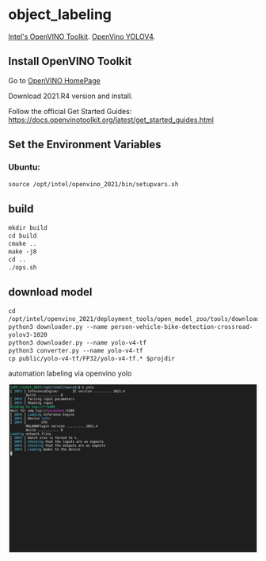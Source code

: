 # object_labeling
[Intel's OpenVINO Toolkit](https://software.intel.com/content/www/us/en/develop/tools/openvino-toolkit.html).
[OpenVino YOLOV4](https://github.com/TNTWEN/OpenVINO-YOLOV4).

## Install OpenVINO Toolkit

Go to [OpenVINO HomePage](https://software.intel.com/content/www/us/en/develop/tools/openvino-toolkit.html)

Download 2021.R4 version and install.

Follow the official Get Started Guides: https://docs.openvinotoolkit.org/latest/get_started_guides.html

## Set the Environment Variables

### Ubuntu:

```
source /opt/intel/openvino_2021/bin/setupvars.sh
```

## build
```
mkdir build
cd build
cmake ..
make -j8
cd ..
./ops.sh
```

## download model
```
cd /opt/intel/openvino_2021/deployment_tools/open_model_zoo/tools/downloader
python3 downloader.py --name person-vehicle-bike-detection-crossroad-yolov3-1020
python3 downloader.py --name yolo-v4-tf
python3 converter.py --name yolo-v4-tf
cp public/yolo-v4-tf/FP32/yolo-v4-tf.* $projdir
```

automation labeling via openvino yolo
<div align="center">
<p>
<img src="res/label.gif" width="500"/>
</p>
</div>

